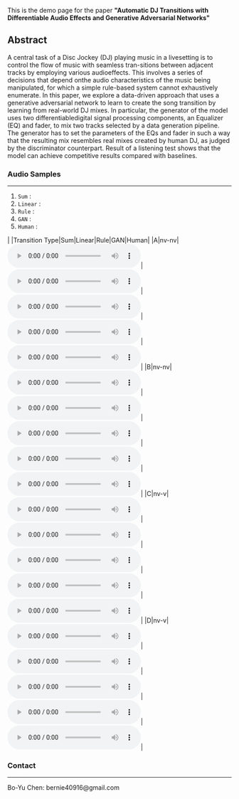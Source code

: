 This is the demo page for the paper **"Automatic DJ Transitions with Differentiable Audio Effects and Generative Adversarial Networks"**



## Abstract
A central task of a Disc Jockey (DJ) playing music in a livesetting  is  to  control  the  flow  of  music  with  seamless  tran-sitions between adjacent tracks by employing various audioeffects. This  involves  a  series  of  decisions  that  depend  onthe audio characteristics of the music being manipulated, for which a simple rule-based system cannot exhaustively enumerate. In this paper, we explore a data-driven approach that uses a generative adversarial  network to learn to create  the song  transition by learning from real-world  DJ  mixes. In particular, the generator of the model uses two differentiabledigital signal processing components, an Equalizer (EQ) and fader, to mix two tracks selected by a data generation pipeline. The generator has to set the parameters of the EQs and fader in such a way that the resulting mix resembles real mixes created by human DJ, as judged by the discriminator counterpart. Result of a listening test shows that the model can achieve competitive results compared with baselines.

### Audio Samples

<hr>

1. `Sum` : 
2. `Linear` : 
3. `Rule` : 
4. `GAN` : 
5. `Human` : 


| |Transition Type|Sum|Linear|Rule|GAN|Human|
|A|nv-nv|<audio src="assets/audios/1/sum.wav" controls="" preload=""></audio>|<audio src="assets/audios/1/linear.wav" controls="" preload=""></audio>|<audio src="assets/audios/1/rule.wav" controls="" preload=""></audio>|<audio src="assets/audios/1/gan.wav" controls="" preload=""></audio>|<audio src="assets/audios/1/human.wav" controls="" preload=""></audio>|
|B|nv-nv|<audio src="assets/audios/2/sum.wav" controls="" preload=""></audio>|<audio src="assets/audios/2/linear.wav" controls="" preload=""></audio>|<audio src="assets/audios/2/rule.wav" controls="" preload=""></audio>|<audio src="assets/audios/2/gan.wav" controls="" preload=""></audio>|<audio src="assets/audios/2/human.wav" controls="" preload=""></audio>|
|C|nv-v|<audio src="assets/audios/3/sum.wav" controls="" preload=""></audio>|<audio src="assets/audios/3/linear.wav" controls="" preload=""></audio>|<audio src="assets/audios/3/rule.wav" controls="" preload=""></audio>|<audio src="assets/audios/3/gan.wav" controls="" preload=""></audio>|<audio src="assets/audios/3/human.wav" controls="" preload=""></audio>|
|D|nv-v|<audio src="assets/audios/4/sum.wav" controls="" preload=""></audio>|<audio src="assets/audios/4/linear.wav" controls="" preload=""></audio>|<audio src="assets/audios/4/rule.wav" controls="" preload=""></audio>|<audio src="assets/audios/4/gan.wav" controls="" preload=""></audio>|<audio src="assets/audios/4/human.wav" controls="" preload=""></audio>|

### Contact 

<hr>
Bo-Yu Chen: bernie40916@gmail.com


